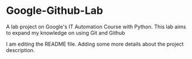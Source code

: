 # Google-Github-Lab
A lab project on Google's IT Automation Course with Python. This lab aims to expand my knowledge on using Git and Github

I am editing the README file. Adding some more details about the project description.
